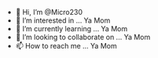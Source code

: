 - 👋 Hi, I’m @Micro230
- 👀 I’m interested in ... Ya Mom
- 🌱 I’m currently learning ... Ya Mom
- 💞️ I’m looking to collaborate on ... Ya Mom
- 📫 How to reach me ... Ya Mom

<!---
Micro230/Micro230 is a ✨ special ✨ repository because its `README.md` (this file) appears on your GitHub profile.
You can click the Preview link to take a look at your changes.
--->
